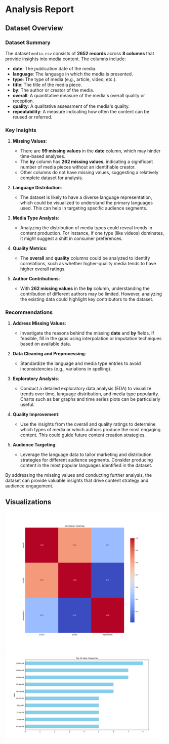 # Analysis Report

## Dataset Overview
### Dataset Summary

The dataset `media.csv` consists of **2652 records** across **8 columns** that provide insights into media content. The columns include:

- **date**: The publication date of the media.
- **language**: The language in which the media is presented.
- **type**: The type of media (e.g., article, video, etc.).
- **title**: The title of the media piece.
- **by**: The author or creator of the media.
- **overall**: A quantitative measure of the media's overall quality or reception.
- **quality**: A qualitative assessment of the media's quality.
- **repeatability**: A measure indicating how often the content can be reused or referred.

### Key Insights

1. **Missing Values**: 
   - There are **99 missing values** in the **date** column, which may hinder time-based analyses.
   - The **by** column has **262 missing values**, indicating a significant number of media pieces without an identifiable creator.
   - Other columns do not have missing values, suggesting a relatively complete dataset for analysis.

2. **Language Distribution**: 
   - The dataset is likely to have a diverse language representation, which could be visualized to understand the primary languages used. This can help in targeting specific audience segments.

3. **Media Type Analysis**:
   - Analyzing the distribution of media types could reveal trends in content production. For instance, if one type (like videos) dominates, it might suggest a shift in consumer preferences.

4. **Quality Metrics**:
   - The **overall** and **quality** columns could be analyzed to identify correlations, such as whether higher-quality media tends to have higher overall ratings.

5. **Author Contributions**:
   - With **262 missing values** in the **by** column, understanding the contribution of different authors may be limited. However, analyzing the existing data could highlight key contributors to the dataset.

### Recommendations

1. **Address Missing Values**:
   - Investigate the reasons behind the missing **date** and **by** fields. If feasible, fill in the gaps using interpolation or imputation techniques based on available data.

2. **Data Cleaning and Preprocessing**:
   - Standardize the language and media type entries to avoid inconsistencies (e.g., variations in spelling).

3. **Exploratory Analysis**:
   - Conduct a detailed exploratory data analysis (EDA) to visualize trends over time, language distribution, and media type popularity. Charts such as bar graphs and time series plots can be particularly useful.

4. **Quality Improvement**:
   - Use the insights from the overall and quality ratings to determine which types of media or which authors produce the most engaging content. This could guide future content creation strategies.

5. **Audience Targeting**:
   - Leverage the language data to tailor marketing and distribution strategies for different audience segments. Consider producing content in the most popular languages identified in the dataset.

By addressing the missing values and conducting further analysis, the dataset can provide valuable insights that drive content strategy and audience engagement.

## Visualizations
![Chart](./media\media_heatmap.png)
![Chart](./media\media_barplot.png)
